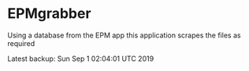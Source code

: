 # EPMgrabber
Using a database from the EPM app this application scrapes the files as required


Latest backup: Sun Sep 1 02:04:01 UTC 2019
